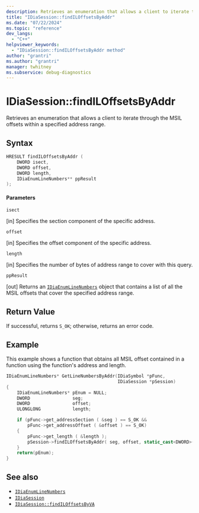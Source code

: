```yaml
---
description: Retrieves an enumeration that allows a client to iterate through the MSIL offsets within a specified address range.
title: "IDiaSession::findILOffsetsByAddr"
ms.date: "07/22/2024"
ms.topic: "reference"
dev_langs:
  - "C++"
helpviewer_keywords:
  - "IDiaSession::findILOffsetsByAddr method"
author: "grantri"
ms.author: "grantri"
manager: twhitney
ms.subservice: debug-diagnostics
---
```


# IDiaSession::findILOffsetsByAddr

Retrieves an enumeration that allows a client to iterate through the MSIL offsets within a specified address range.

## Syntax

```C++
HRESULT findILOffsetsByAddr (
    DWORD isect,
    DWORD offset,
    DWORD length,
    IDiaEnumLineNumbers** ppResult
);
```

#### Parameters
`isect`

[in] Specifies the section component of the specific address.

`offset`

[in] Specifies the offset component of the specific address.

`length`

[in] Specifies the number of bytes of address range to cover with this query.

`ppResult`

[out] Returns an [`IDiaEnumLineNumbers`](../../debugger/debug-interface-access/idiaenumlinenumbers.md) object that contains a list of all the MSIL offsets that cover the specified address range.

## Return Value

If successful, returns `S_OK`; otherwise, returns an error code.

## Example

This example shows a function that obtains all MSIL offset contained in a function using the function's address and length.

```C++
IDiaEnumLineNumbers* GetLineNumbersByAddr(IDiaSymbol *pFunc,
                                          IDiaSession *pSession)
{
    IDiaEnumLineNumbers* pEnum = NULL;
    DWORD                seg;
    DWORD                offset;
    ULONGLONG            length;

    if (pFunc->get_addressSection ( &seg ) == S_OK &&
        pFunc->get_addressOffset ( &offset ) == S_OK)
    {
        pFunc->get_length ( &length );
        pSession->findILOffsetsByAddr( seg, offset, static_cast<DWORD>( length ), &pEnum );
    }
    return(pEnum);
}
```

## See also

- [`IDiaEnumLineNumbers`](../../debugger/debug-interface-access/idiaenumlinenumbers.md)
- [`IDiaSession`](../../debugger/debug-interface-access/idiasession.md)
- [`IDiaSession::findILOffsetsByVA`](../../debugger/debug-interface-access/idiasession-findlinesbyva.md)
